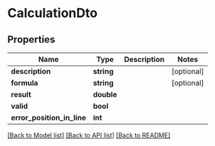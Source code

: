 # CalculationDto

## Properties
Name | Type | Description | Notes
------------ | ------------- | ------------- | -------------
**description** | **string** |  | [optional] 
**formula** | **string** |  | [optional] 
**result** | **double** |  | 
**valid** | **bool** |  | 
**error_position_in_line** | **int** |  | 

[[Back to Model list]](../README.md#documentation-for-models) [[Back to API list]](../README.md#documentation-for-api-endpoints) [[Back to README]](../README.md)


